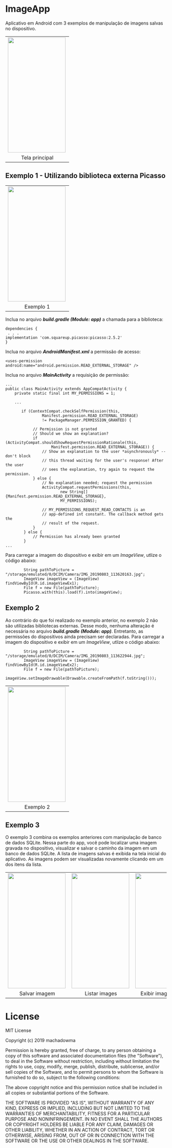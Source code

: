 # ImageApp
Aplicativo em Android com 3 exemplos de manipulação de imagens salvas no dispositivo.

<table>
<tr align=center>
<td><img src="https://github.com/machadowma/ImageApp/blob/master/Main.png " align="left" height="360" width="180" ></td>
</tr>
<tr align=center>
<td>Tela principal</td>
</tr>
</table>

## Exemplo 1 - Utilizando biblioteca externa Picasso
<table>
<tr align=center>
<td><img src="https://github.com/machadowma/ImageApp/blob/master/Exemplo1_2.png " align="left" height="360" width="180" ></td>
</tr>
<tr align=center>
<td>Exemplo 1</td>
</tr>
</table>

Inclua no arquivo <b><i>build.gradle (Module: app)</i></b> a chamada para a biblioteca:
```
dependencies {
 . . .
implementation 'com.squareup.picasso:picasso:2.5.2'
}
```

Inclua no arquivo <b><i>AndroidManifest.xml</i></b> a permissão de acesso:
```
<uses-permission android:name="android.permission.READ_EXTERNAL_STORAGE" />
```

Inclua no arquivo <b><i>MainActivity</i></b> a requisição de permissão:
```
...
public class MainActivity extends AppCompatActivity {
    private static final int MY_PERMISSIONS = 1;
    
    ...
    
       if (ContextCompat.checkSelfPermission(this,
                Manifest.permission.READ_EXTERNAL_STORAGE)
                != PackageManager.PERMISSION_GRANTED) {

            // Permission is not granted
            // Should we show an explanation?
            if (ActivityCompat.shouldShowRequestPermissionRationale(this,
                    Manifest.permission.READ_EXTERNAL_STORAGE)) {
                // Show an explanation to the user *asynchronously* -- don't block
                // this thread waiting for the user's response! After the user
                // sees the explanation, try again to request the permission.
            } else {
                // No explanation needed; request the permission
                ActivityCompat.requestPermissions(this,
                        new String[]{Manifest.permission.READ_EXTERNAL_STORAGE},
                        MY_PERMISSIONS);

                // MY_PERMISSIONS_REQUEST_READ_CONTACTS is an
                // app-defined int constant. The callback method gets the
                // result of the request.
            }
        } else {
            // Permission has already been granted
        }
...
```

Para carregar a imagem do dispositivo e exibir em um <i>ImageView</i>, utlize o código abaixo:
```
        String pathToPicture = "/storage/emulated/0/DCIM/Camera/IMG_20190803_113620163.jpg";
        ImageView imageView = (ImageView) findViewById(R.id.imageViewEx1);
        File f = new File(pathToPicture);
        Picasso.with(this).load(f).into(imageView);
```

## Exemplo 2
Ao contrário do que foi realizado no exemplo anterior, no exemplo 2 não são utilizadas bibliotecas externas. Desse modo, nenhuma alteração é necessária no arquivo <b><i>build.gradle (Module: app)</i></b>.
Entretanto, as permissões do dispositivos ainda precisam ser declaradas.
Para carregar a imagem do dispositivo e exibir em um <i>ImageView</i>, utlize o código abaixo:
```
        String pathToPicture = "/storage/emulated/0/DCIM/Camera/IMG_20190803_113622944.jpg";
        ImageView imageView = (ImageView) findViewById(R.id.imageViewEx2);
        File f = new File(pathToPicture);
        imageView.setImageDrawable(Drawable.createFromPath(f.toString()));
```

<table>
<tr align=center>
<td><img src="https://github.com/machadowma/ImageApp/blob/master/Exemplo1_2.png " align="left" height="360" width="180" ></td>
</tr>
<tr align=center>
<td>Exemplo 2</td>
</tr>
</table>

## Exemplo 3

O exemplo 3 combina os exemplos anteriores com manipulação de banco de dados SQLite. Nessa parte do app, você pode localizar uma imagem gravada no dispositivo, visualizar e salvar o caminho da imagem em um banco de dados SQLite. 
A lista de imagens salvas é exibida na tela inicial do aplicativo. As imagens podem ser visualizadas novamente clicando em um dos itens da lista.

<table>
<tr align=center>
<td><img src="https://github.com/machadowma/ImageApp/blob/master/Exemplo3_Add.png " align="left" height="360" width="180" ></td>
<td><img src="https://github.com/machadowma/ImageApp/blob/master/Exemplo3_List.png " align="left" height="360" width="180" ></td>
<td><img src="https://github.com/machadowma/ImageApp/blob/master/Exemplo3_View-a.png " align="left" height="360" width="180" ></td>
<td><img src="https://github.com/machadowma/ImageApp/blob/master/Exemplo3_View-b.png " align="left" height="360" width="180" ></td>
</tr>
<tr align=center>
<td>Salvar imagem</td>
<td>Listar images</td>
<td>Exibir imagem salva</td>
<td>Exibir imagem salva</td>
</tr>
</table>



# License
MIT License

Copyright (c) 2019 machadowma

Permission is hereby granted, free of charge, to any person obtaining a copy
of this software and associated documentation files (the "Software"), to deal
in the Software without restriction, including without limitation the rights
to use, copy, modify, merge, publish, distribute, sublicense, and/or sell
copies of the Software, and to permit persons to whom the Software is
furnished to do so, subject to the following conditions:

The above copyright notice and this permission notice shall be included in all
copies or substantial portions of the Software.

THE SOFTWARE IS PROVIDED "AS IS", WITHOUT WARRANTY OF ANY KIND, EXPRESS OR
IMPLIED, INCLUDING BUT NOT LIMITED TO THE WARRANTIES OF MERCHANTABILITY,
FITNESS FOR A PARTICULAR PURPOSE AND NONINFRINGEMENT. IN NO EVENT SHALL THE
AUTHORS OR COPYRIGHT HOLDERS BE LIABLE FOR ANY CLAIM, DAMAGES OR OTHER
LIABILITY, WHETHER IN AN ACTION OF CONTRACT, TORT OR OTHERWISE, ARISING FROM,
OUT OF OR IN CONNECTION WITH THE SOFTWARE OR THE USE OR OTHER DEALINGS IN THE
SOFTWARE.
